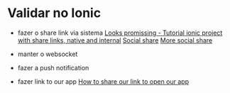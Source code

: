 # Validar no Ionic
- fazer o share link via sistema
  [Looks promissing - Tutorial ionic project with share links, native and internal](https://javebratt.com/social-sharing-with-ionic/)
  [Social share](http://ngcordova.com/docs/plugins/socialSharing/)
  [More social share](https://github.com/EddyVerbruggen/SocialSharing-PhoneGap-Plugin)

- manter o websocket
- fazer a push notification


- fazer link to our app
  [How to share our link to open our app](https://stackoverflow.com/questions/38129730/how-to-share-a-link-within-ionic-app-that-links-back-to-the-app)